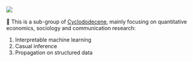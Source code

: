 <!--
**Here are some ideas to get you started:**

🙋‍♀️ A short introduction - what is your organization all about?
🌈 Contribution guidelines - how can the community get involved?
👩‍💻 Useful resources - where can the community find your docs? Is there anything else the community should know?
🍿 Fun facts - what does your team eat for breakfast?
🧙 Remember, you can do mighty things with the power of [Markdown](https://docs.github.com/github/writing-on-github/getting-started-with-writing-and-formatting-on-github/basic-writing-and-formatting-syntax)
-->

### <a href="https://sm.ms/image/3GyzKWIYFqmHBnT" target="_blank"><img src="https://s2.loli.net/2022/04/25/3GyzKWIYFqmHBnT.png" ></a>

🙋‍ This is a sub-group of [Cyclododecene](https://github.com/Cyclododecene), mainly focusing on quantitative economics, sociology and communication research:

1. Interpretable machine learning
2. Casual inference
3. Propagation on structured data
